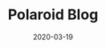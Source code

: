 ---
posttype: 'product'
slug: polaroid-blog
title: Polaroid Blog
date: 2020-03-19
id: 011
guid: df9963c7-cf57-4685-87c8-20a395c54302
price: 5
image: ./mongoose.jpg
description: Polaroid style for blog collections. Customize the background color to anything you'd like! Available for both Squarespace 7.0 & 7.1 official templates. Summary layout > grid style for best performance.

video: ./slowPolaroid.mp4

---